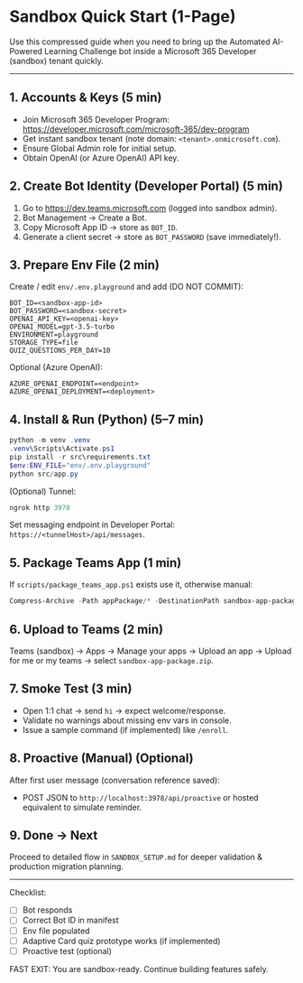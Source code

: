 # Sandbox Quick Start (1-Page)

Use this compressed guide when you need to bring up the Automated AI-Powered Learning Challenge bot inside a Microsoft 365 Developer (sandbox) tenant quickly.

---
## 1. Accounts & Keys (5 min)
- Join Microsoft 365 Developer Program: https://developer.microsoft.com/microsoft-365/dev-program
- Get instant sandbox tenant (note domain: `<tenant>.onmicrosoft.com`).
- Ensure Global Admin role for initial setup.
- Obtain OpenAI (or Azure OpenAI) API key.

## 2. Create Bot Identity (Developer Portal) (5 min)
1. Go to https://dev.teams.microsoft.com (logged into sandbox admin).
2. Bot Management → Create a Bot.
3. Copy Microsoft App ID → store as `BOT_ID`.
4. Generate a client secret → store as `BOT_PASSWORD` (save immediately!).

## 3. Prepare Env File (2 min)
Create / edit `env/.env.playground` and add (DO NOT COMMIT):
```
BOT_ID=<sandbox-app-id>
BOT_PASSWORD=<sandbox-secret>
OPENAI_API_KEY=<openai-key>
OPENAI_MODEL=gpt-3.5-turbo
ENVIRONMENT=playground
STORAGE_TYPE=file
QUIZ_QUESTIONS_PER_DAY=10
```
Optional (Azure OpenAI):
```
AZURE_OPENAI_ENDPOINT=<endpoint>
AZURE_OPENAI_DEPLOYMENT=<deployment>
```

## 4. Install & Run (Python) (5–7 min)
```powershell
python -m venv .venv
.venv\Scripts\Activate.ps1
pip install -r src\requirements.txt
$env:ENV_FILE="env/.env.playground"
python src/app.py
```
(Optional) Tunnel:
```powershell
ngrok http 3978
```
Set messaging endpoint in Developer Portal: `https://<tunnelHost>/api/messages`.

## 5. Package Teams App (1 min)
If `scripts/package_teams_app.ps1` exists use it, otherwise manual:
```powershell
Compress-Archive -Path appPackage/* -DestinationPath sandbox-app-package.zip -Force
```

## 6. Upload to Teams (2 min)
Teams (sandbox) → Apps → Manage your apps → Upload an app → Upload for me or my teams → select `sandbox-app-package.zip`.

## 7. Smoke Test (3 min)
- Open 1:1 chat → send `hi` → expect welcome/response.
- Validate no warnings about missing env vars in console.
- Issue a sample command (if implemented) like `/enroll`.

## 8. Proactive (Manual) (Optional)
After first user message (conversation reference saved):
- POST JSON to `http://localhost:3978/api/proactive` or hosted equivalent to simulate reminder.

## 9. Done → Next
Proceed to detailed flow in `SANDBOX_SETUP.md` for deeper validation & production migration planning.

---
Checklist:
- [ ] Bot responds
- [ ] Correct Bot ID in manifest
- [ ] Env file populated
- [ ] Adaptive Card quiz prototype works (if implemented)
- [ ] Proactive test (optional)

FAST EXIT: You are sandbox-ready. Continue building features safely.
